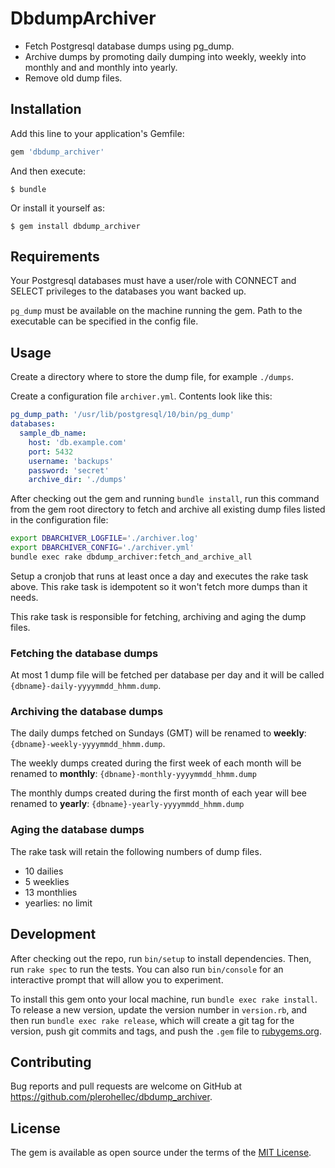 # DbdumpArchiver

* Fetch Postgresql database dumps using pg_dump.
* Archive dumps by promoting daily dumping into weekly, weekly into monthly and and monthly into yearly.
* Remove old dump files.

## Installation

Add this line to your application's Gemfile:

```ruby
gem 'dbdump_archiver'
```

And then execute:

    $ bundle

Or install it yourself as:

    $ gem install dbdump_archiver

## Requirements
Your Postgresql databases must have a user/role with CONNECT and SELECT privileges to the databases
you want backed up.

`pg_dump` must be available on the machine running the gem.
Path to the executable can be specified in the config file.

## Usage
Create a directory where to store the dump file, for example `./dumps`.

Create a configuration file `archiver.yml`.
Contents look like this:

```yaml
pg_dump_path: '/usr/lib/postgresql/10/bin/pg_dump'
databases:
  sample_db_name:
    host: 'db.example.com'
    port: 5432
    username: 'backups'
    password: 'secret'
    archive_dir: './dumps'
```

After checking out the gem and running `bundle install`, run this command from the gem root directory to fetch and archive all existing dump files listed in the configuration file:

```sh
export DBARCHIVER_LOGFILE='./archiver.log'
export DBARCHIVER_CONFIG='./archiver.yml'
bundle exec rake dbdump_archiver:fetch_and_archive_all
```

Setup a cronjob that runs at least once a day and executes the rake task above. This rake task is idempotent
so it won't fetch more dumps than it needs.

This rake task is responsible for fetching, archiving and aging the dump files.

### Fetching the database dumps
At most 1 dump file will be fetched per database per day and it will be called `{dbname}-daily-yyyymmdd_hhmm.dump`.

### Archiving the database dumps
The daily dumps fetched on Sundays (GMT) will be renamed to **weekly**:
`{dbname}-weekly-yyyymmdd_hhmm.dump`.

The weekly dumps created during the first week of each month will be renamed to **monthly**:
`{dbname}-monthly-yyyymmdd_hhmm.dump`

The monthly dumps created during the first month of each year will bee renamed to **yearly**:
`{dbname}-yearly-yyyymmdd_hhmm.dump`

### Aging the database dumps
The rake task will retain the following numbers of dump files.
* 10 dailies
* 5 weeklies
* 13 monthlies
* yearlies: no limit

## Development

After checking out the repo, run `bin/setup` to install dependencies. Then, run `rake spec` to run the tests. You can also run `bin/console` for an interactive prompt that will allow you to experiment.

To install this gem onto your local machine, run `bundle exec rake install`. To release a new version, update the version number in `version.rb`, and then run `bundle exec rake release`, which will create a git tag for the version, push git commits and tags, and push the `.gem` file to [rubygems.org](https://rubygems.org).

## Contributing

Bug reports and pull requests are welcome on GitHub at https://github.com/plerohellec/dbdump_archiver.

## License

The gem is available as open source under the terms of the [MIT License](https://opensource.org/licenses/MIT).
